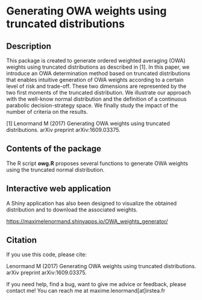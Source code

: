 Generating OWA weights using truncated distributions
========================================================================

## Description

This package is created to generate ordered weighted averaging (OWA) weights using truncated distributions as described in [1]. In this paper, we introduce an OWA determination method based on truncated distributions that enables intuitive generation of OWA weights according to a certain level of risk and trade-off. These two dimensions are represented by the two first moments of the truncated distribution. We illustrate our approach with the well-know normal distribution and the definition of a continuous parabolic decision-strategy space. We finally study the impact of the number of criteria on the results.

[1] Lenormand M (2017) Generating OWA weights using truncated distributions. arXiv preprint arXiv:1609.03375.

## Contents of the package

The R script **owg.R** proposes several functions to generate OWA weights using the truncated normal distribution.

## Interactive web application

A Shiny application has also been designed to visualize the obtained distribution and to download the associated weights. 

https://maximelenormand.shinyapps.io/OWA_weights_generator/

## Citation

If you use this code, please cite:

Lenormand M (2017) Generating OWA weights using truncated distributions. arXiv preprint arXiv:1609.03375.

If you need help, find a bug, want to give me advice or feedback, please contact me!
You can reach me at maxime.lenormand[at]irstea.fr
